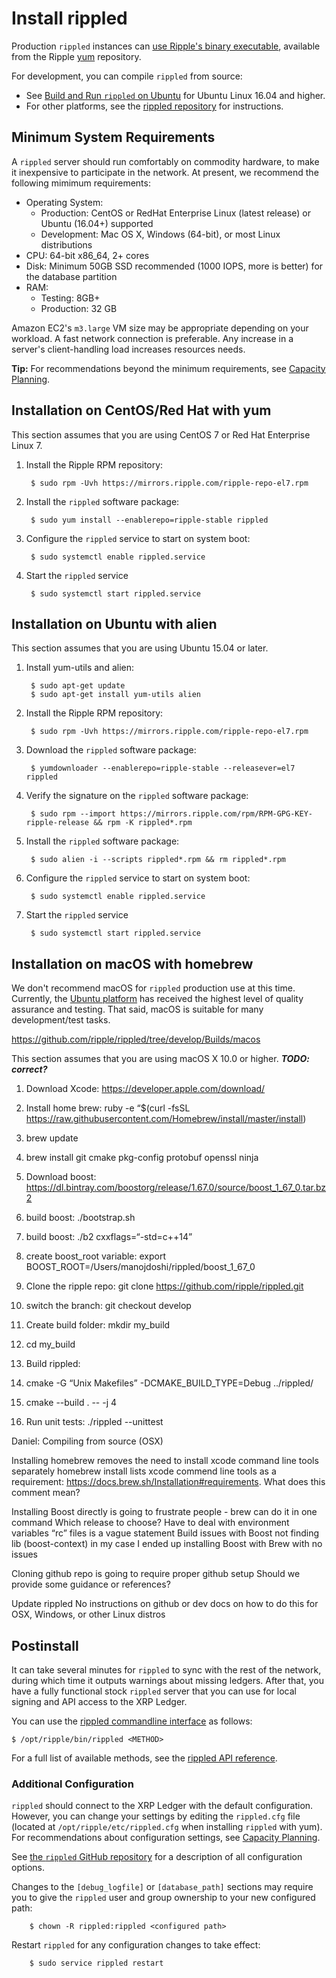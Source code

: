 # Install rippled

Production `rippled` instances can [use Ripple's binary executable](#installation-on-centosred-hat-with-yum), available from the Ripple [yum](https://en.wikipedia.org/wiki/Yellowdog_Updater,_Modified) repository.

For development, you can compile `rippled` from source:

- See [Build and Run `rippled` on Ubuntu](build-run-rippled-ubuntu.html) for Ubuntu Linux 16.04 and higher.
- For other platforms, see the [rippled repository](https://github.com/ripple/rippled/tree/develop/Builds) for instructions.


## Minimum System Requirements

A `rippled` server should run comfortably on commodity hardware, to make it inexpensive to participate in the network. At present, we recommend the following mimimum requirements:

- Operating System:
    - Production: CentOS or RedHat Enterprise Linux (latest release) or Ubuntu (16.04+) supported
    - Development: Mac OS X, Windows (64-bit), or most Linux distributions
- CPU: 64-bit x86_64, 2+ cores
- Disk: Minimum 50GB SSD recommended (1000 IOPS, more is better) for the database partition
- RAM:
    - Testing: 8GB+
    - Production: 32 GB

Amazon EC2's `m3.large` VM size may be appropriate depending on your workload. A fast network connection is preferable. Any increase in a server's client-handling load increases resources needs.

**Tip:** For recommendations beyond the minimum requirements, see [Capacity Planning](capacity-planning.html).


## Installation on CentOS/Red Hat with yum

This section assumes that you are using CentOS 7 or Red Hat Enterprise Linux 7.

1. Install the Ripple RPM repository:

        $ sudo rpm -Uvh https://mirrors.ripple.com/ripple-repo-el7.rpm

2. Install the `rippled` software package:

        $ sudo yum install --enablerepo=ripple-stable rippled

3. Configure the `rippled` service to start on system boot:

        $ sudo systemctl enable rippled.service

4. Start the `rippled` service

        $ sudo systemctl start rippled.service

## Installation on Ubuntu with alien

This section assumes that you are using Ubuntu 15.04 or later.

1. Install yum-utils and alien:

        $ sudo apt-get update
        $ sudo apt-get install yum-utils alien

2. Install the Ripple RPM repository:

        $ sudo rpm -Uvh https://mirrors.ripple.com/ripple-repo-el7.rpm

3. Download the `rippled` software package:

        $ yumdownloader --enablerepo=ripple-stable --releasever=el7 rippled

4. Verify the signature on the `rippled` software package:

        $ sudo rpm --import https://mirrors.ripple.com/rpm/RPM-GPG-KEY-ripple-release && rpm -K rippled*.rpm

5. Install the `rippled` software package:

        $ sudo alien -i --scripts rippled*.rpm && rm rippled*.rpm

6. Configure the `rippled` service to start on system boot:

        $ sudo systemctl enable rippled.service

7. Start the `rippled` service

        $ sudo systemctl start rippled.service


## Installation on macOS with homebrew

We don't recommend macOS for `rippled` production use at this time. Currently, the [Ubuntu platform](#installation-on-ubuntu-with-alien) has received the highest level of quality assurance and testing. That said, macOS is suitable for many development/test tasks.

https://github.com/ripple/rippled/tree/develop/Builds/macos

This section assumes that you are using macOS X 10.0 or higher. ***TODO: correct?***

1. Download Xcode: https://developer.apple.com/download/

2. Install home brew: ruby -e “$(curl -fsSL https://raw.githubusercontent.com/Homebrew/install/master/install)

3. brew update

4. brew install git cmake pkg-config protobuf openssl ninja

5. Download boost: https://dl.bintray.com/boostorg/release/1.67.0/source/boost_1_67_0.tar.bz2

6. build boost: ./bootstrap.sh

7. build boost: ./b2 cxxflags=“-std=c++14”

8. create boost_root variable: export BOOST_ROOT=/Users/manojdoshi/rippled/boost_1_67_0

9. Clone the ripple repo: git clone https://github.com/ripple/rippled.git

10. switch the branch: git checkout develop

11. Create build folder: mkdir my_build

12. cd my_build

13. Build rippled:

14. cmake -G “Unix Makefiles” -DCMAKE_BUILD_TYPE=Debug ../rippled/

15. cmake --build . -- -j 4

16. Run unit tests: ./rippled --unittest

Daniel: Compiling from source (OSX)

Installing homebrew removes the need to install xcode command line tools separately
  homebrew install lists xcode commend line tools as a requirement: https://docs.brew.sh/Installation#requirements. What does this comment mean?

Installing Boost directly is going to frustrate people - brew can do it in one command
  Which release to choose?
  Have to deal with environment variables
  “rc” files is a vague statement
  Build issues with Boost not finding lib (boost-context) in my case
  I ended up installing Boost with Brew with no issues

Cloning github repo is going to require proper github setup
  Should we provide some guidance or references?

Update rippled
  No instructions on github or dev docs on how to do this for OSX, Windows, or other Linux distros


## Postinstall

It can take several minutes for `rippled` to sync with the rest of the network, during which time it outputs warnings about missing ledgers. After that, you have a fully functional stock `rippled` server that you can use for local signing and API access to the XRP Ledger.

You can use the [rippled commandline interface](get-started-with-the-rippled-api.html#commandline) as follows:

    $ /opt/ripple/bin/rippled <METHOD>

For a full list of available methods, see the [rippled API reference](rippled-api.html).

### Additional Configuration

`rippled` should connect to the XRP Ledger with the default configuration. However, you can change your settings by editing the `rippled.cfg` file (located at `/opt/ripple/etc/rippled.cfg` when installing `rippled` with yum). For recommendations about configuration settings, see [Capacity Planning](capacity-planning.html).

See [the `rippled` GitHub repository](https://github.com/ripple/rippled/blob/master/cfg/rippled-example.cfg) for a description of all configuration options.

Changes to the `[debug_logfile]` or `[database_path]` sections may require you to give the `rippled` user and group ownership to your new configured path:

        $ chown -R rippled:rippled <configured path>

Restart `rippled` for any configuration changes to take effect:

        $ sudo service rippled restart
